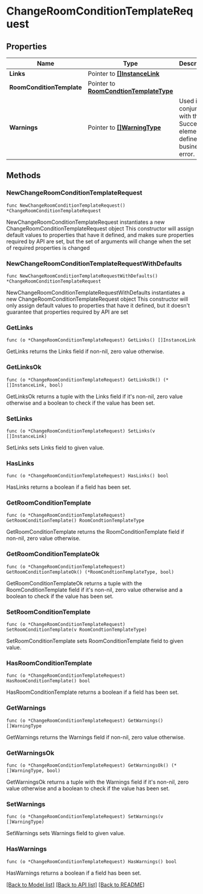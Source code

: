 # ChangeRoomConditionTemplateRequest

## Properties

Name | Type | Description | Notes
------------ | ------------- | ------------- | -------------
**Links** | Pointer to [**[]InstanceLink**](InstanceLink.md) |  | [optional] 
**RoomConditionTemplate** | Pointer to [**RoomCondtionTemplateType**](RoomCondtionTemplateType.md) |  | [optional] 
**Warnings** | Pointer to [**[]WarningType**](WarningType.md) | Used in conjunction with the Success element to define a business error. | [optional] 

## Methods

### NewChangeRoomConditionTemplateRequest

`func NewChangeRoomConditionTemplateRequest() *ChangeRoomConditionTemplateRequest`

NewChangeRoomConditionTemplateRequest instantiates a new ChangeRoomConditionTemplateRequest object
This constructor will assign default values to properties that have it defined,
and makes sure properties required by API are set, but the set of arguments
will change when the set of required properties is changed

### NewChangeRoomConditionTemplateRequestWithDefaults

`func NewChangeRoomConditionTemplateRequestWithDefaults() *ChangeRoomConditionTemplateRequest`

NewChangeRoomConditionTemplateRequestWithDefaults instantiates a new ChangeRoomConditionTemplateRequest object
This constructor will only assign default values to properties that have it defined,
but it doesn't guarantee that properties required by API are set

### GetLinks

`func (o *ChangeRoomConditionTemplateRequest) GetLinks() []InstanceLink`

GetLinks returns the Links field if non-nil, zero value otherwise.

### GetLinksOk

`func (o *ChangeRoomConditionTemplateRequest) GetLinksOk() (*[]InstanceLink, bool)`

GetLinksOk returns a tuple with the Links field if it's non-nil, zero value otherwise
and a boolean to check if the value has been set.

### SetLinks

`func (o *ChangeRoomConditionTemplateRequest) SetLinks(v []InstanceLink)`

SetLinks sets Links field to given value.

### HasLinks

`func (o *ChangeRoomConditionTemplateRequest) HasLinks() bool`

HasLinks returns a boolean if a field has been set.

### GetRoomConditionTemplate

`func (o *ChangeRoomConditionTemplateRequest) GetRoomConditionTemplate() RoomCondtionTemplateType`

GetRoomConditionTemplate returns the RoomConditionTemplate field if non-nil, zero value otherwise.

### GetRoomConditionTemplateOk

`func (o *ChangeRoomConditionTemplateRequest) GetRoomConditionTemplateOk() (*RoomCondtionTemplateType, bool)`

GetRoomConditionTemplateOk returns a tuple with the RoomConditionTemplate field if it's non-nil, zero value otherwise
and a boolean to check if the value has been set.

### SetRoomConditionTemplate

`func (o *ChangeRoomConditionTemplateRequest) SetRoomConditionTemplate(v RoomCondtionTemplateType)`

SetRoomConditionTemplate sets RoomConditionTemplate field to given value.

### HasRoomConditionTemplate

`func (o *ChangeRoomConditionTemplateRequest) HasRoomConditionTemplate() bool`

HasRoomConditionTemplate returns a boolean if a field has been set.

### GetWarnings

`func (o *ChangeRoomConditionTemplateRequest) GetWarnings() []WarningType`

GetWarnings returns the Warnings field if non-nil, zero value otherwise.

### GetWarningsOk

`func (o *ChangeRoomConditionTemplateRequest) GetWarningsOk() (*[]WarningType, bool)`

GetWarningsOk returns a tuple with the Warnings field if it's non-nil, zero value otherwise
and a boolean to check if the value has been set.

### SetWarnings

`func (o *ChangeRoomConditionTemplateRequest) SetWarnings(v []WarningType)`

SetWarnings sets Warnings field to given value.

### HasWarnings

`func (o *ChangeRoomConditionTemplateRequest) HasWarnings() bool`

HasWarnings returns a boolean if a field has been set.


[[Back to Model list]](../README.md#documentation-for-models) [[Back to API list]](../README.md#documentation-for-api-endpoints) [[Back to README]](../README.md)


